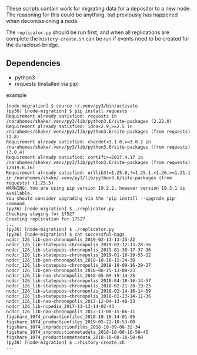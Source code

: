These scripts contain work for migrating data for a depositor to a new node. 
The reasoning for this could be anything, but previously has happened when
decomissioning a node.

The `replicator.py` should be run first, and when all replications are complete
the `history-create.sh` can be run if events need to be created for the
duracloud-bridge.

## Dependencies

* python3
* requests (installed via pip)

example
```
[node-migration] $ source ~/.venv/py3/bin/activate
(py36) [node-migration] $ pip install requests
Requirement already satisfied: requests in /narahomes/shake/.venv/py3/lib/python3.6/site-packages (2.22.0)
Requirement already satisfied: idna<2.9,>=2.5 in /narahomes/shake/.venv/py3/lib/python3.6/site-packages (from requests) (2.8)
Requirement already satisfied: chardet<3.1.0,>=3.0.2 in /narahomes/shake/.venv/py3/lib/python3.6/site-packages (from requests) (3.0.4)
Requirement already satisfied: certifi>=2017.4.17 in /narahomes/shake/.venv/py3/lib/python3.6/site-packages (from requests) (2019.6.16)
Requirement already satisfied: urllib3!=1.25.0,!=1.25.1,<1.26,>=1.21.1 in /narahomes/shake/.venv/py3/lib/python3.6/site-packages (from requests) (1.25.3)
WARNING: You are using pip version 19.2.2, however version 19.3.1 is available.
You should consider upgrading via the 'pip install --upgrade pip' command.
(py36) [node-migration] $ ./replicator.py
Checking staging for 17527
Creating replication for 17527
...
(py36) [node-migration] $ ./replicator.py
(py36) [node-migration] $ cat successful-bags
ncdcr_126_lib-gen-chronopolis_2019-02-13-13-35-22
ncdcr_126_lib-statepubs-chronopolis_2019-02-12-13-28-56
ncdcr_126_lib-statepubs-chronopolis_2019-01-30-17-37-36
ncdcr_126_lib-statepubs-chronopolis_2019-01-18-19-55-12
ncdcr_126_lib-gen-chronopolis_2018-10-16-12-24-30
ncdcr_126_lib-statepubs-chronopolis_2018-10-09-16-39-27
ncdcr_126_lib-gen-chronopolis_2018-06-15-13-08-23
ncdcr_126_lib-nao-chronopolis_2018-05-09-19-14-25
ncdcr_126_lib-statepubs-chronopolis_2018-04-18-16-14-57
ncdcr_126_lib-statepubs-chronopolis_2018-02-21-20-19-25
ncdcr_126_lib-statepubs-chronopolis_2018-02-14-16-14-59
ncdcr_126_lib-statepubs-chronopolis_2018-01-23-14-11-36
ncdcr_126_lib-nao-chronopolis_2017-12-04-13-40-33
ncdcr_126_lib-ncpedia_2017-11-13-14-02-43
ncdcr_126_lib-nao-chronopolis_2017-11-08-15-06-31
figshare_1074_productionfiles_2018-10-10-14-01-05
figshare_1074_productionfiles_2019-05-22-10-53-00
figshare_1074_snproductionfiles_2018-10-09-08-32-34
figshare_1074_snproductionmetadata_2018-10-08-10-50-45
figshare_1074_productionmetadata_2018-10-08-10-50-08
(py36) [node-migration] $ ./history-create.sh
...

```


